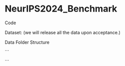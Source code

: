 # NeurIPS2024_Benchmark

Code

Dataset: (we will release all the data upon acceptance.)

Data Folder Structure


\```

\```
